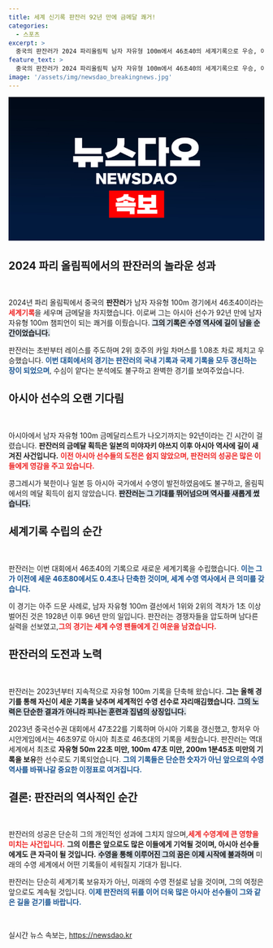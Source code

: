 ```yaml
---
title: 세계 신기록 판잔러 92년 만에 금메달 쾌거!
categories:
  - 스포츠
excerpt: >
  중국의 판잔러가 2024 파리올림픽 남자 자유형 100m에서 46초40의 세계기록으로 우승, 아시아 선수의 92년 만의 금메달을 차지했다. 압도적인 차로 경영 역사의 새로운 장을 열며, 그의 기록은 수영 역사에 길이 남을 순간으로 기록됐다.
feature_text: >
  중국의 판잔러가 2024 파리올림픽 남자 자유형 100m에서 46초40의 세계기록으로 우승, 아시아 선수의 92년 만의 금메달을 차지했다. 압도적인 차로 경영 역사의 새로운 장을 열며, 그의 기록은 수영 역사에 길이 남을 순간으로 기록됐다.
image: '/assets/img/newsdao_breakingnews.jpg'
---
```


<p><img src="/assets/img/newsdao_breakingnews.jpg" alt="pcversion 속보" /></p>

<h2 data-ke-size="size26">2024 파리 올림픽에서의 판잔러의 놀라운 성과</h2>

<p data-ke-size="size16">&nbsp;</p>

<p>2024년 파리 올림픽에서 중국의 <b>판잔러</b>가 남자 자유형 100m 경기에서 46초40이라는 <b><span style="color: #ee2323;">세계기록</span></b>을 세우며 금메달을 차지했습니다. 이로써 그는 아시아 선수가 92년 만에 남자 자유형 100m 챔피언이 되는 쾌거를 이뤘습니다. <b><span style="background-color: #21538527;">그의 기록은 수영 역사에 길이 남을 순간이었습니다.</span></b> </p>

<p>판잔러는 초반부터 레이스를 주도하며 2위 호주의 카일 차머스를 1.08초 차로 제치고 우승했습니다. <b><span style="color: #1a5490;">이번 대회에서의 경기는 판잔러의 국내 기록과 국제 기록을 모두 갱신하는 장이 되었으며</span></b>, 수심이 얕다는 분석에도 불구하고 완벽한 경기를 보여주었습니다. </p>

<h2 data-ke-size="size26">아시아 선수의 오랜 기다림</h2>

<p data-ke-size="size16">&nbsp;</p>

<p>아시아에서 남자 자유형 100m 금메달리스트가 나오기까지는 92년이라는 긴 시간이 걸렸습니다. <b>판잔러의 금메달 획득은 일본의 미야자키 야쓰지 이후 아시아 역사에 길이 새겨진 사건입니다.</b> <b><span style="color: #ee2323;">이전 아시아 선수들의 도전은 쉽지 않았으며, 판잔러의 성공은 많은 이들에게 영감을 주고 있습니다.</span></b> </p>

<p>콩그레시가 북한이나 일본 등 아시아 국가에서 수영이 발전하였음에도 불구하고, 올림픽에서의 메달 획득이 쉽지 않았습니다. <b><span style="background-color: #21538527;">판잔러는 그 기대를 뛰어넘으며 역사를 새롭게 썼습니다.</span></b> </p>

<h2 data-ke-size="size26">세계기록 수립의 순간</h2>

<p data-ke-size="size16">&nbsp;</p>

<p>판잔러는 이번 대회에서 46초40의 기록으로 새로운 세계기록을 수립했습니다. <b><span style="color: #1a5490;">이는 그가 이전에 세운 46초80에서도 0.4초나 단축한 것이며, 세계 수영 역사에서 큰 의미를 갖습니다.</span></b> </p>

<p>이 경기는 아주 드문 사례로, 남자 자유형 100m 결선에서 1위와 2위의 격차가 1초 이상 벌어진 것은 1928년 이후 96년 만의 일입니다. 판잔러는 경쟁자들을 압도하며 남다른 실력을 선보였고,<b><span style="color: #ee2323;">그의 경기는 세계 수영 팬들에게 긴 여운을 남겼습니다.</span></b> </p>

<h2 data-ke-size="size26">판잔러의 도전과 노력</h2>

<p data-ke-size="size16">&nbsp;</p>

<p>판잔러는 2023년부터 지속적으로 자유형 100m 기록을 단축해 왔습니다. <b>그는 올해 경기를 통해 자신이 세운 기록을 낮추며 세계적인 수영 선수로 자리매김했습니다.</b> <b><span style="background-color: #21538527;">그의 노력은 단순한 결과가 아니라 피나는 훈련과 집념의 상징입니다.</span></b> </p>

<p>2023년 중국선수권 대회에서 47초22를 기록하며 아시아 기록을 갱신했고, 항저우 아시안게임에서는 46초97로 아시아 최초로 46초대의 기록을 세웠습니다. 판잔러는 역대 세계에서 최초로 <b>자유형 50m 22초 미만, 100m 47초 미만, 200m 1분45초 미만의 기록을 보유</b>한 선수로도 기록되었습니다. <b><span style="color: #1a5490;">그의 기록들은 단순한 숫자가 아닌 앞으로의 수영 역사를 바꿔나갈 중요한 이정표로 여겨집니다.</span></b> </p>

<h2 data-ke-size="size26">결론: 판잔러의 역사적인 순간</h2>

<p data-ke-size="size16">&nbsp;</p>

<p>판잔러의 성공은 단순히 그의 개인적인 성과에 그치지 않으며,<b><span style="color: #ee2323;">세계 수영계에 큰 영향을 미치는 사건입니다.</span></b> <b>그의 이름은 앞으로도 많은 이들에게 기억될 것이며, 아시아 선수들에게도 큰 자극이 될 것입니다.</b> <b><span style="background-color: #21538527;">수영을 통해 이루어진 그의 꿈은 이제 시작에 불과하며</span></b> 미래의 수영 세계에서 어떤 기록들이 세워질지 기대가 됩니다. </p>

<p>판잔러는 단순히 세계기록 보유자가 아닌, 미래의 수영 전설로 남을 것이며, 그의 여정은 앞으로도 계속될 것입니다. <b><span style="color: #1a5490;">이제 판잔러의 뒤를 이어 더욱 많은 아시아 선수들이 그와 같은 길을 걷기를 바랍니다.</span></b> </p>

<p data-ke-size="size16">&nbsp;</p>
실시간 뉴스 속보는, <a href="https://newsdao.kr" rel="dofollow">https://newsdao.kr</a>



